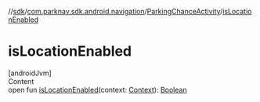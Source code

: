 //[sdk](../../../index.md)/[com.parknav.sdk.android.navigation](../index.md)/[ParkingChanceActivity](index.md)/[isLocationEnabled](is-location-enabled.md)



# isLocationEnabled  
[androidJvm]  
Content  
open fun [isLocationEnabled](is-location-enabled.md)(context: [Context](https://developer.android.com/reference/kotlin/android/content/Context.html)): [Boolean](https://kotlinlang.org/api/latest/jvm/stdlib/kotlin/-boolean/index.html)  



